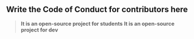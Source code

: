 ## Write the Code of Conduct for contributors here

> **It is an open-source project for students**
> **It is an open-source project for dev**
